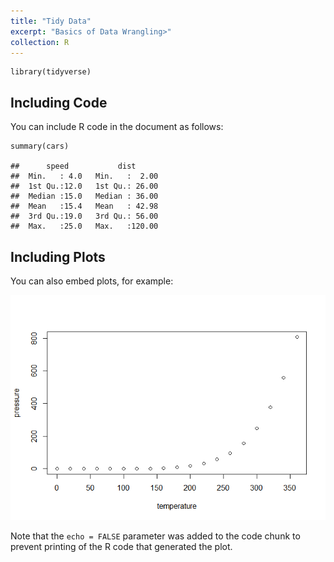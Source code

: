 ```yaml
---
title: "Tidy Data"
excerpt: "Basics of Data Wrangling>"
collection: R
---
```



    library(tidyverse)

## Including Code

You can include R code in the document as follows:

    summary(cars)

    ##      speed           dist       
    ##  Min.   : 4.0   Min.   :  2.00  
    ##  1st Qu.:12.0   1st Qu.: 26.00  
    ##  Median :15.0   Median : 36.00  
    ##  Mean   :15.4   Mean   : 42.98  
    ##  3rd Qu.:19.0   3rd Qu.: 56.00  
    ##  Max.   :25.0   Max.   :120.00

## Including Plots

You can also embed plots, for example:

![](datamanagement_files/figure-markdown_strict/pressure-1.png)

Note that the `echo = FALSE` parameter was added to the code chunk to
prevent printing of the R code that generated the plot.
